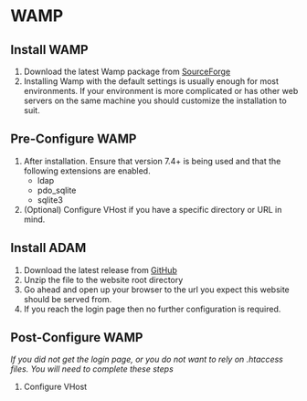 
# WAMP
## Install WAMP
1. Download the latest Wamp package from [SourceForge](https://sourceforge.net/projects/wampserver/)
1. Installing Wamp with the default settings is usually enough for most environments. If your environment is more complicated or has other web servers on the same machine you should customize the installation to suit.
## Pre-Configure WAMP
1. After installation. Ensure that version 7.4+ is being used and that the following extensions are enabled.
    - ldap
    - pdo_sqlite
    - sqlite3
1. (Optional) Configure VHost if you have a specific directory or URL in mind.
## Install ADAM
1. Download the latest release from [GitHub](https://github.com/jacobsen9026/AD-Accounts-Manager/releases)
1. Unzip the file to the website root directory
1. Go ahead and open up your browser to the url you expect this website should be served from.
1. If you reach the login page then no further configuration is required.
## Post-Configure WAMP
*If you did not get the login page, or you do not want to rely on .htaccess files. You will need to complete these steps*

1. Configure VHost
